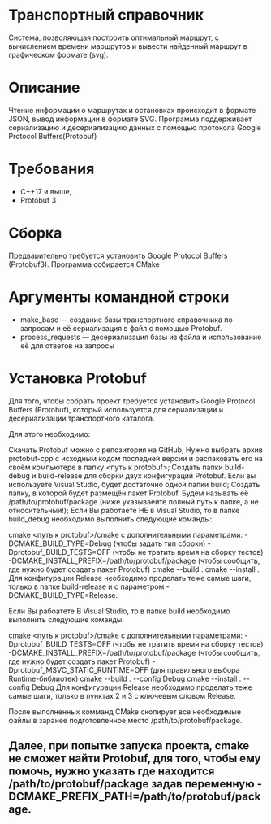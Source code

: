 # Транспортный справочник
Система, позволяющая построить оптимальный маршрут, с вычислением времени маршрутов и вывести найденный маршрут в графическом формате (svg). 
# Описание
Чтение информации о маршрутах и остановках происходит в формате JSON, вывод информации в формате SVG. Программа поддерживает сериализацию и десериализацию данных с помощью протокола Google Protocol Buffers(Protobuf)
# Требования
- С++17 и выше,
- Protobuf 3
# Сборка
Предварительно требуется установить  Google Protocol Buffers (Protobuf3). Программа собирается CMake
# Аргументы командной строки
- make_base — создание базы транспортного справочника по запросам и её сериализация в файл с помощью Protobuf. 
- process_requests — десериализация базы из файла и использование её для ответов на запросы
# Установка Protobuf
Для того, чтобы собрать проект требуется установить Google Protocol Buffers (Protobuf), который используется для сериализации и десериализации транспортного каталога.

Для этого необходимо:

Скачать Protobuf можно с репозитория на GitHub, Нужно выбрать архив protobuf-cpp с исходным кодом последней версии и распаковать его на своём компьютере в папку <путь к protobuf>;
Создать папки build-debug и build-release для сборки двух конфигураций Protobuf. Если вы используете Visual Studio, будет достаточно одной папки build;
Создать папку, в которой будет размещён пакет Protobuf. Будем называть её /path/to/protobuf/package (ниже указываейте полный путь к папке, а не относительный!);
Если Вы работаете НЕ в Visual Studio, то в папке build_debug необходимо выполнить следующие команды:

cmake <путь к protobuf>/cmake с дополнительными параметрами:
-DCMAKE_BUILD_TYPE=Debug (чтобы задать тип сборки)
-Dprotobuf_BUILD_TESTS=OFF (чтобы не тратить время на сборку тестов)
-DCMAKE_INSTALL_PREFIX=/path/to/protobuf/package (чтобы сообщить, где нужно будет создать пакет Protobuf)
cmake --build .
cmake --install .
Для конфигурации Release необходимо проделать теже самые шаги, только в папке build-release и с параметром -DCMAKE_BUILD_TYPE=Release.

Если Вы рабоатете В Visual Studio, то в папке build необходимо выполнить следующие команды:

cmake <путь к protobuf>/cmake с дополнительными параметрами:
-Dprotobuf_BUILD_TESTS=OFF (чтобы не тратить время на сборку тестов)
-DCMAKE_INSTALL_PREFIX=/path/to/protobuf/package (чтобы сообщить, где нужно будет создать пакет Protobuf)
-Dprotobuf_MSVC_STATIC_RUNTIME=OFF (для правильного выбора Runtime-библиотек)
cmake --build . --config Debug
cmake --install . --config Debug
Для конфигурации Release необходимо проделать теже самые шаги, только в пунктах 2 и 3 с ключевым словом Release.

После выполненных комманд CMake скопирует все необходимые файлы в заранее подготовленное место /path/to/protobuf/package.

Далее, при попытке запуска проекта, cmake не сможет найти Protobuf, для того, чтобы ему помочь, нужно указать где находится /path/to/protobuf/package задав переменную -DCMAKE_PREFIX_PATH=/path/to/protobuf/package.
 - 
